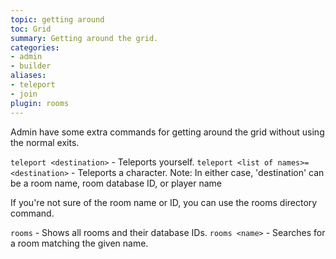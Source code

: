 ```yaml
---
topic: getting around
toc: Grid
summary: Getting around the grid.
categories:
- admin
- builder
aliases:
- teleport
- join
plugin: rooms
---
```

Admin have some extra commands for getting around the grid without using the normal exits.

`teleport <destination>` - Teleports yourself.
`teleport <list of names>=<destination>` - Teleports a character.
  Note: In either case, 'destination' can be a room name, room database ID, or player name

If you're not sure of the room name or ID, you can use the rooms directory command.

`rooms` - Shows all rooms and their database IDs.
`rooms <name>` - Searches for a room matching the given name.
